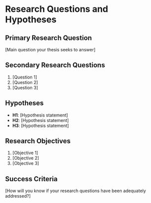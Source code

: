 # Research Questions and Hypotheses

## Primary Research Question
[Main question your thesis seeks to answer]

## Secondary Research Questions
1. [Question 1]
2. [Question 2]
3. [Question 3]

## Hypotheses
- **H1**: [Hypothesis statement]
- **H2**: [Hypothesis statement]
- **H3**: [Hypothesis statement]

## Research Objectives
1. [Objective 1]
2. [Objective 2]
3. [Objective 3]

## Success Criteria
[How will you know if your research questions have been adequately addressed?]